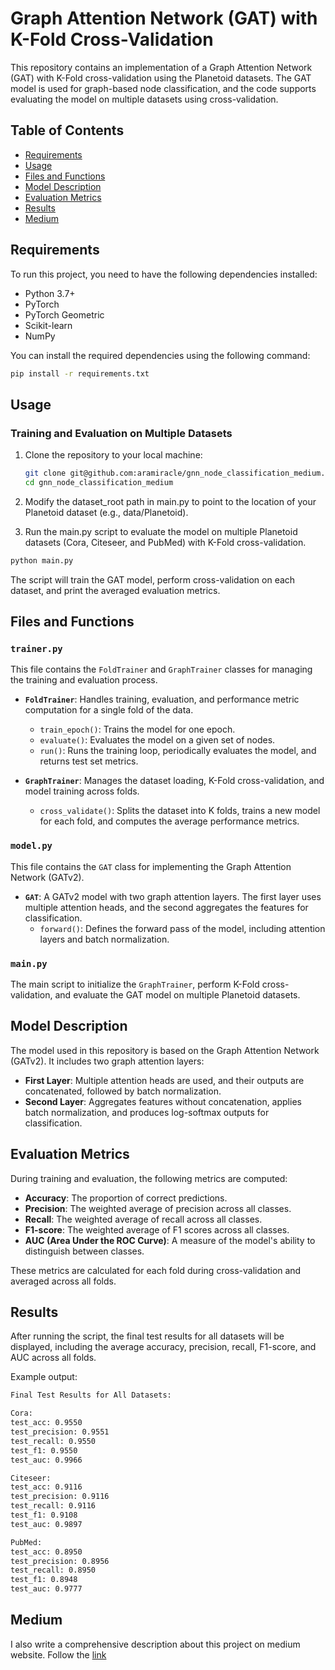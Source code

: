 # Graph Attention Network (GAT) with K-Fold Cross-Validation

This repository contains an implementation of a Graph Attention Network (GAT) with K-Fold cross-validation using the Planetoid datasets. The GAT model is used for graph-based node classification, and the code supports evaluating the model on multiple datasets using cross-validation.

## Table of Contents
- [Requirements](#requirements)
- [Usage](#usage)
- [Files and Functions](#files-and-functions)
- [Model Description](#model-description)
- [Evaluation Metrics](#evaluation-metrics)
- [Results](#results)
- [Medium](#medium)

## Requirements

To run this project, you need to have the following dependencies installed:

- Python 3.7+
- PyTorch
- PyTorch Geometric
- Scikit-learn
- NumPy

You can install the required dependencies using the following command:

```bash
pip install -r requirements.txt
```

## Usage

### Training and Evaluation on Multiple Datasets

1. Clone the repository to your local machine:

   ```bash
   git clone git@github.com:aramiracle/gnn_node_classification_medium.git
   cd gnn_node_classification_medium
   ```

2. Modify the dataset_root path in main.py to point to the location of your Planetoid dataset (e.g., data/Planetoid).

3. Run the main.py script to evaluate the model on multiple Planetoid datasets (Cora, Citeseer, and PubMed) with K-Fold cross-validation.

```bash
python main.py
```

The script will train the GAT model, perform cross-validation on each dataset, and print the averaged evaluation metrics.

## Files and Functions

### `trainer.py`
This file contains the `FoldTrainer` and `GraphTrainer` classes for managing the training and evaluation process.

- **`FoldTrainer`**: Handles training, evaluation, and performance metric computation for a single fold of the data.
  - `train_epoch()`: Trains the model for one epoch.
  - `evaluate()`: Evaluates the model on a given set of nodes.
  - `run()`: Runs the training loop, periodically evaluates the model, and returns test set metrics.

- **`GraphTrainer`**: Manages the dataset loading, K-Fold cross-validation, and model training across folds.
  - `cross_validate()`: Splits the dataset into K folds, trains a new model for each fold, and computes the average performance metrics.

### `model.py`
This file contains the `GAT` class for implementing the Graph Attention Network (GATv2).

- **`GAT`**: A GATv2 model with two graph attention layers. The first layer uses multiple attention heads, and the second aggregates the features for classification.
  - `forward()`: Defines the forward pass of the model, including attention layers and batch normalization.

### `main.py`
The main script to initialize the `GraphTrainer`, perform K-Fold cross-validation, and evaluate the GAT model on multiple Planetoid datasets.

## Model Description

The model used in this repository is based on the Graph Attention Network (GATv2). It includes two graph attention layers:

- **First Layer**: Multiple attention heads are used, and their outputs are concatenated, followed by batch normalization.
- **Second Layer**: Aggregates features without concatenation, applies batch normalization, and produces log-softmax outputs for classification.

## Evaluation Metrics

During training and evaluation, the following metrics are computed:

- **Accuracy**: The proportion of correct predictions.
- **Precision**: The weighted average of precision across all classes.
- **Recall**: The weighted average of recall across all classes.
- **F1-score**: The weighted average of F1 scores across all classes.
- **AUC (Area Under the ROC Curve)**: A measure of the model's ability to distinguish between classes.

These metrics are calculated for each fold during cross-validation and averaged across all folds.

## Results

After running the script, the final test results for all datasets will be displayed, including the average accuracy, precision, recall, F1-score, and AUC across all folds.

Example output:

```bash
Final Test Results for All Datasets:

Cora:
test_acc: 0.9550
test_precision: 0.9551
test_recall: 0.9550
test_f1: 0.9550
test_auc: 0.9966

Citeseer:
test_acc: 0.9116
test_precision: 0.9116
test_recall: 0.9116
test_f1: 0.9108
test_auc: 0.9897

PubMed:
test_acc: 0.8950
test_precision: 0.8956
test_recall: 0.8950
test_f1: 0.8948
test_auc: 0.9777
```

## Medium

I also write a comprehensive description about this project on medium website. Follow the [link](https://medium.com/@a.r.amouzad.m/how-to-get-state-of-the-art-result-on-node-classification-with-graph-neural-networks-c74cb373cb66)